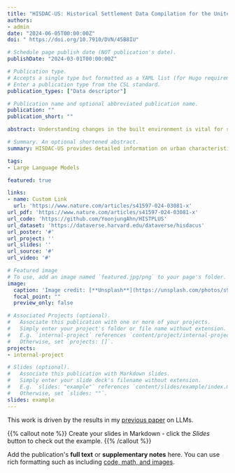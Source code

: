 ```yaml
---
title: "HISDAC-US: Historical Settlement Data Compilation for the United States"
authors:
- admin
date: "2024-06-05T00:00:00Z"
doi: " https://doi.org/10.7910/DVN/45B8IU"

# Schedule page publish date (NOT publication's date).
publishDate: "2024-03-01T00:00:00Z"

# Publication type.
# Accepts a single type but formatted as a YAML list (for Hugo requirements).
# Enter a publication type from the CSL standard.
publication_types: ["Data descriptor"]

# Publication name and optional abbreviated publication name.
publication: ""
publication_short: ""

abstract: Understanding changes in the built environment is vital for sustainable urban development and disaster preparedness. Recent years have seen the emergence of a variety of global, continent-level, and nation-wide datasets related to the current state and the evolution of the built environment, human settlements or building stocks.&nbsp;However, such datasets may&nbsp;face limitations like incomplete coverage, sparse building information, coarse resolution, and limited timeframes. This study addresses these challenges by integrating three spatial datasets to create an extensive, attribute-rich sequence of settlement layers spanning 200 years for the contiguous U.S. This integration process involves complex data processing, merging property-level real estate, parcel, and remote sensing-based building footprint data, and creating gridded multi-temporal settlement layers. This effort unveils the latest edition (Version 2)&nbsp;of the Historical Settlement Data Compilation for the U.S. (HISDAC-US), which includes the latest land use and structural information as of the year 2021. It enables detailed research on urban form and structure, helps assess and map the built environment’s risk to natural hazards, assists in population modeling, supports land use analysis, and aids health studies.

# Summary. An optional shortened abstract.
summary: HISDAC-US provides detailed information on urban characteristics spanning 200 years (from 1810 to 2020). This includes data described in six different raster layers and six categories of land use (commercial, governmental, vacant, residential income, residential owned, and industrial).

tags:
- Large Language Models

featured: true

links:
- name: Custom Link
  url: 'https://www.nature.com/articles/s41597-024-03081-x'
url_pdf: 'https://www.nature.com/articles/s41597-024-03081-x'
url_code: 'https://github.com/YoonjungAhn/HISTPLUS'
url_dataset: 'https://dataverse.harvard.edu/dataverse/hisdacus'
url_poster: '#'
url_project: ''
url_slides: ''
url_source: '#'
url_video: '#'

# Featured image
# To use, add an image named `featured.jpg/png` to your page's folder. 
image:
  caption: 'Image credit: [**Unsplash**](https://unsplash.com/photos/s9CC2SKySJM)'
  focal_point: ""
  preview_only: false

# Associated Projects (optional).
#   Associate this publication with one or more of your projects.
#   Simply enter your project's folder or file name without extension.
#   E.g. `internal-project` references `content/project/internal-project/index.md`.
#   Otherwise, set `projects: []`.
projects:
- internal-project

# Slides (optional).
#   Associate this publication with Markdown slides.
#   Simply enter your slide deck's filename without extension.
#   E.g. `slides: "example"` references `content/slides/example/index.md`.
#   Otherwise, set `slides: ""`.
slides: example
---
```


This work is driven by the results in my [previous paper](/publication/conference-paper/) on LLMs.

{{% callout note %}}
Create your slides in Markdown - click the *Slides* button to check out the example.
{{% /callout %}}

Add the publication's **full text** or **supplementary notes** here. You can use rich formatting such as including [code, math, and images](https://docs.hugoblox.com/content/writing-markdown-latex/).
